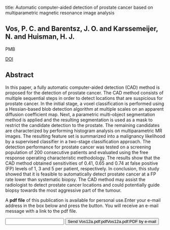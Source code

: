 title: Automatic computer-aided detection of prostate cancer based on multiparametric magnetic resonance image analysis

## Vos, P. C. and Barentsz, J. O. and Karssemeijer, N. and Huisman, H. J.
PMB

<a href="https://doi.org/10.1088/0031-9155/57/6/1527">DOI</a>

## Abstract
In this paper, a fully automatic computer-aided detection (CAD) method is proposed for the detection of prostate cancer. The CAD method consists of multiple sequential steps in order to detect locations that are suspicious for prostate cancer. In the initial stage, a voxel classification is performed using a Hessian-based blob detection algorithm at multiple scales on an apparent diffusion coefficient map. Next, a parametric multi-object segmentation method is applied and the resulting segmentation is used as a mask to restrict the candidate detection to the prostate. The remaining candidates are characterized by performing histogram analysis on multiparametric MR images. The resulting feature set is summarized into a malignancy likelihood by a supervised classifier in a two-stage classification approach. The detection performance for prostate cancer was tested on a screening population of 200 consecutive patients and evaluated using the free response operating characteristic methodology. The results show that the CAD method obtained sensitivities of 0.41, 0.65 and 0.74 at false positive (FP) levels of 1, 3 and 5 per patient, respectively. In conclusion, this study showed that it is feasible to automatically detect prostate cancer at a FP rate lower than systematic biopsy. The CAD method may assist the radiologist to detect prostate cancer locations and could potentially guide biopsy towards the most aggressive part of the tumour.

A <b>pdf file</b> of this publication is available for personal use.Enter your e-mail address in the box below and press the button. You will receive an e-mail message with a link to the pdf file.
<form action="sender.php">  <input type="text" name="email">  <input type="submit" value="Send Vos12a.pdf:pdfVos12a.pdf:PDF by e-mail"></form>